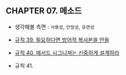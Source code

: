 ## CHAPTER 07. 메소드

* 생각해볼 측면 : `사용성`, `안정성`, `유연성`

* [규칙 39. 필요하다면 방어적 복사본을 만들](/chapter07/item-39.md)

* [규칙 40. 메서드 시그니쳐는 신중하게 설계하라](chapter07/item-40.md)

* 규칙 41. 



